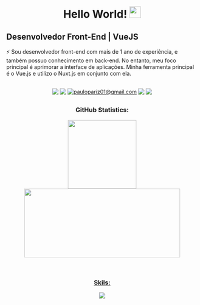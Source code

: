 

<h1 align="center">Hello World!
  <img src="https://raw.githubusercontent.com/iampavangandhi/iampavangandhi/master/gifs/Hi.gif" 
         width="30px">
</h1>

## Desenvolvedor Front-End | VueJS

   ⚡ Sou desenvolvedor front-end com mais de 1 ano de experiência, e também possuo conhecimento em back-end. No entanto, meu foco principal é aprimorar a interface de aplicações. Minha ferramenta principal é o Vue.js e utilizo o Nuxt.js em conjunto com ela.
    
 

<div display: "flex" align="center"><br>
<h3Contact: </h3
<!--Portfólio -->
 <a href="https://paulopariz.vercel.app/" target="_blank"><img src="https://img.shields.io/badge/Portfólio-000000?style=for-the-badge&logo=logoColor=7F3ACE" style="vertical-align:top"></a>
<!-- Linkedin -->
  <a href="https://www.linkedin.com/in/paulopariz/" target="_blank"><img src="https://img.shields.io/badge/LinkedIn-000000?style=for-the-badge&logo=linkedin&logoColor=7F3ACE" target="_blank" style="vertical-align:top"></a> 
  <!-- gmail -->
  <a href = "https://mail.google.com/mail/u/0/?fs=1&tf=cm&source=mailto&to=paulopariz01@gmail.com"><img title="paulopariz01@gmail.com" src="https://img.shields.io/badge/Gmail-000000?style=for-the-badge&logo=gmail&logoColor=7F3ACE" style="vertical-align:top"></a>
<!-- instagram -->
  <a href="https://www.instagram.com/parizpaulo_/" target="_blank"><img src="https://img.shields.io/badge/Instagram-000000?style=for-the-badge&logo=instagram&logoColor=7F3ACE" style="vertical-align:top"></a>
<!-- whatsapp -->
 <a href="https://api.whatsapp.com/send?phone=5544999575376" target="_blank"><img src="https://img.shields.io/badge/WhatsApp-000000?style=for-the-badge&logo=whatsapp&logoColor=7F3ACE" style="vertical-align:top"></a>
  
##

 
 
 <div align="center" >

  <h3>GitHub Statistics:</h3>
  <a href="https://github.com/paulopariz">
    
  <img height="180em" src="https://streak-stats.demolab.com?user=paulopariz&theme=midnight-purple&hide_border=true&date_format=j%20M%5B%20Y%5D&hide_longest_streak=true"/>
  <img height="180em" src="https://github-readme-stats.vercel.app/api/top-langs/?username=paulopariz&layout=compact&langs_count=8&theme=midnight-purple&hide_border=true" width="410px"/>
  
 </div>

 
 <br>
 
 # 
<h3 align="center">Skils:</h3>
  
<p align="center">
  <a href="https://skillicons.dev">
    <img src="https://skillicons.dev/icons?i=html,css,js,vue,php,laravel,git,bootstrap,tailwind,sass" />
  </a>
</p>
    
 

  
